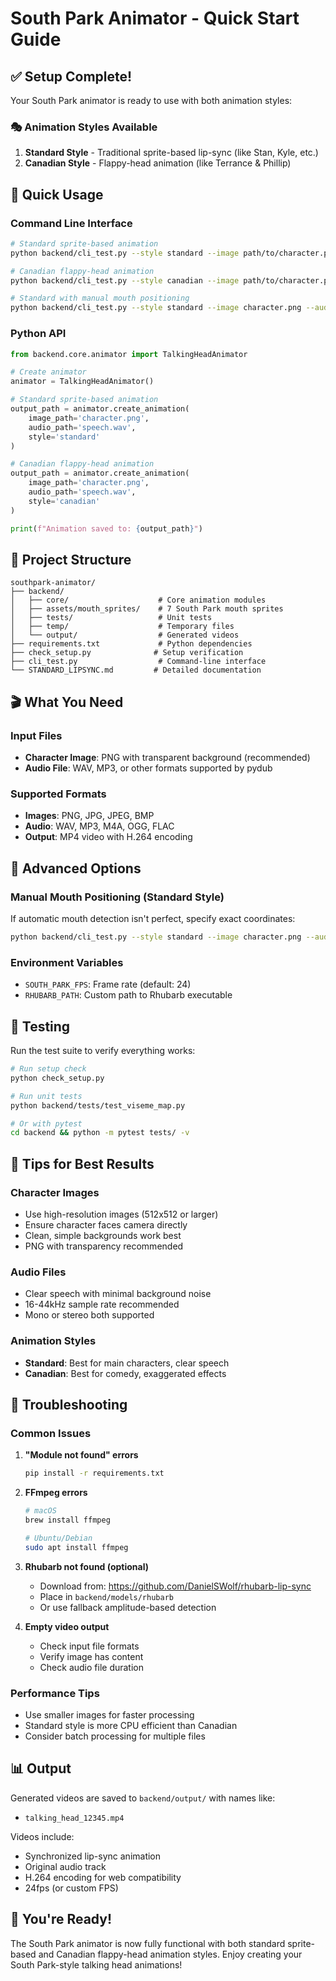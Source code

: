 # South Park Animator - Quick Start Guide

## ✅ Setup Complete!

Your South Park animator is ready to use with both animation styles:

### 🎭 Animation Styles Available

1. **Standard Style** - Traditional sprite-based lip-sync (like Stan, Kyle, etc.)
2. **Canadian Style** - Flappy-head animation (like Terrance & Phillip)

## 🚀 Quick Usage

### Command Line Interface

```bash
# Standard sprite-based animation
python backend/cli_test.py --style standard --image path/to/character.png --audio path/to/speech.wav

# Canadian flappy-head animation  
python backend/cli_test.py --style canadian --image path/to/character.png --audio path/to/speech.wav

# Standard with manual mouth positioning
python backend/cli_test.py --style standard --image character.png --audio speech.wav --mouth-x 150 --mouth-y 200
```

### Python API

```python
from backend.core.animator import TalkingHeadAnimator

# Create animator
animator = TalkingHeadAnimator()

# Standard sprite-based animation
output_path = animator.create_animation(
    image_path='character.png',
    audio_path='speech.wav', 
    style='standard'
)

# Canadian flappy-head animation
output_path = animator.create_animation(
    image_path='character.png',
    audio_path='speech.wav',
    style='canadian'
)

print(f"Animation saved to: {output_path}")
```

## 📁 Project Structure

```
southpark-animator/
├── backend/
│   ├── core/                    # Core animation modules
│   ├── assets/mouth_sprites/    # 7 South Park mouth sprites
│   ├── tests/                   # Unit tests
│   ├── temp/                    # Temporary files
│   └── output/                  # Generated videos
├── requirements.txt             # Python dependencies
├── check_setup.py              # Setup verification
├── cli_test.py                  # Command-line interface
└── STANDARD_LIPSYNC.md         # Detailed documentation
```

## 🎬 What You Need

### Input Files
- **Character Image**: PNG with transparent background (recommended)
- **Audio File**: WAV, MP3, or other formats supported by pydub

### Supported Formats
- **Images**: PNG, JPG, JPEG, BMP
- **Audio**: WAV, MP3, M4A, OGG, FLAC
- **Output**: MP4 video with H.264 encoding

## 🔧 Advanced Options

### Manual Mouth Positioning (Standard Style)
If automatic mouth detection isn't perfect, specify exact coordinates:

```bash
python backend/cli_test.py --style standard --image character.png --audio speech.wav --mouth-x 150 --mouth-y 200
```

### Environment Variables
- `SOUTH_PARK_FPS`: Frame rate (default: 24)
- `RHUBARB_PATH`: Custom path to Rhubarb executable

## 🧪 Testing

Run the test suite to verify everything works:

```bash
# Run setup check
python check_setup.py

# Run unit tests
python backend/tests/test_viseme_map.py

# Or with pytest
cd backend && python -m pytest tests/ -v
```

## 🎯 Tips for Best Results

### Character Images
- Use high-resolution images (512x512 or larger)
- Ensure character faces camera directly
- Clean, simple backgrounds work best
- PNG with transparency recommended

### Audio Files
- Clear speech with minimal background noise
- 16-44kHz sample rate recommended
- Mono or stereo both supported

### Animation Styles
- **Standard**: Best for main characters, clear speech
- **Canadian**: Best for comedy, exaggerated effects

## 🐛 Troubleshooting

### Common Issues

1. **"Module not found" errors**
   ```bash
   pip install -r requirements.txt
   ```

2. **FFmpeg errors**
   ```bash
   # macOS
   brew install ffmpeg
   
   # Ubuntu/Debian
   sudo apt install ffmpeg
   ```

3. **Rhubarb not found (optional)**
   - Download from: https://github.com/DanielSWolf/rhubarb-lip-sync
   - Place in `backend/models/rhubarb`
   - Or use fallback amplitude-based detection

4. **Empty video output**
   - Check input file formats
   - Verify image has content
   - Check audio file duration

### Performance Tips
- Use smaller images for faster processing
- Standard style is more CPU efficient than Canadian
- Consider batch processing for multiple files

## 📊 Output

Generated videos are saved to `backend/output/` with names like:
- `talking_head_12345.mp4`

Videos include:
- Synchronized lip-sync animation
- Original audio track
- H.264 encoding for web compatibility
- 24fps (or custom FPS)

## 🎉 You're Ready!

The South Park animator is now fully functional with both standard sprite-based and Canadian flappy-head animation styles. Enjoy creating your South Park-style talking head animations!